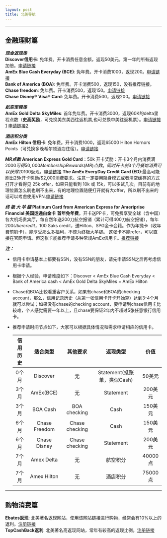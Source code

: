 ```yaml
---
layout: post
title: 北美导航
---
```


---

金融理财篇
-----

***现金返现类***  
**Discover信用卡**: 免年费。开卡消费任意金额，返现50美元，第一年的所有返现加倍。[申请链接][1]  
**AmEx Blue Cash Everyday (BCE)**: 免年费。开卡消费1000，返现200。[申请链接][2]   
**Bank of America (BOA)**: 免年费。开卡消费500，返现150，没有推荐链接。   
**Chase freedom**: 免年费。开卡消费500，返现150。[申请链接][3]   
**Chase Disney® Visa® Card**: 免年费。开卡消费500，返现200。[申请链接][4]   
  
***航空里程类***  
**AmEx Gold Delta SkyMiles**: 首年免年费。开卡消费3000，返现60K的delta里程点数（**史高奖励**，可兑换美东美西往返机票,也可兑换中美往返机票）。[申请链接1][5]
[申请链接2][12]
  
***酒店积分类***  
**AmEx Hilton 信用卡**: 免年费。开卡消费1000，返现65000 Hilton Hornors Points（可兑换多晚希尔顿酒店住宿）。[申请链接][6]  

***MR点数***
**American Express Gold Card**：50k 开卡奖励：开卡3个月内消费满 $2000 可得 50,000 Membership Rewards (MR) 点数。同时开卡前3个月餐馆消费可以获得20%返现，最高$100返现。[申请链接][10]
**The AmEx EveryDay Credit Card (ED)**:最高可能刷出25k开卡奖励/$2,000消费要求。注意一定要用隐身模式或者清空缓存的方式打开才看得见 25k offer，如果只能看到 10k 或 15k，可以多试几次。目前有的地理位置怎么刷也刷不出来，有的地理位置随便打开就有大offer，所以刷不出来的话可以考虑使用VPN.[申请链接][11]



***终 极 大 羊 腿***
**Platinum Card from American Express for Ameriprise Financial 美国运通白金卡**
**首年免年费**。开卡送PP卡，可免费享受全球（含中国）各大机场贵宾厅，每自然年送200刀航空报销（累计可得400刀航空报销），每年$200 Uber credit，$100 Saks credit，送Hilton、SPG金卡会籍。作为年抛卡（收年费前销卡），能享受那么多福利，不愧为终极大羊腿。
这张卡不能refer，可以直接在官网申请。但这张卡能推荐申请多种常规AmEx信用卡。[推荐链接][9]


***注：***
* 信用卡申请基本上都要有SSN，没有SSN的朋友，请先申请SSN之后再考虑信用卡申请。  
* 根据个人经验，申请难度如下：Discover < AmEx Blue Cash Everyday < Bank of America cash < AmEx Gold Delta SkyMiles = AmEx Hilton  
* Chase和BOA比较看重客户关系，如果有chase和BOA的checking account，那么，信用记录历史（从第一张信用卡开卡开始算）达到3-4个月就可以尝试；如果没有chase的checking account，要申请到chase信用卡比较难，个人感觉需要一年以上，且chase要保证2年内不超过5张任意银行信用卡。  
* 推荐申请时间节点如下，大家可以根据具体情况和需求申请相应的信用卡。  
  
  |信用历史|适合类型|其他要求|返现类型|价值|
  | :-: | :-: | :-: | :-: | :-: |
  |0个月|Discover|无|Statement(抵账单，类似Cash)|50美元|
  |3个月|AmEx(BCE)|无|Statement|200美元|
  |3个月|BOA Cash|BOA checking|Cash|150美元|
  |6个月|Chase Freedom|Chase checking|Cash|150美元|
  |6个月|Chase Disney|Chase checking|Statement|200美元|
  |7个月|Amex Delta|无|航空积分|40000点|
  |7个月|Amex Hilton|无|酒店积分|75000点|


---

购物消费篇
-----
**Ebates返现**: 北美著名返现网站，使用该网站链接进行购物，经常会有10%以上的返利。[注册链接][7]  
**TopCashBack返利**: 北美著名高返现网站，常年有较高的返现比例。[注册链接][8]





  [1]: https://refer.discover.com/s/32o7u
  [2]: http://refer.amex.us/MENGHLOXux?XLINK=MYCP
  [3]: https://www.referyourchasecard.com/2/UDUG3W8CER
  [4]: https://www.referyourchasecard.com/200/Y4KESEE38Z
  [5]: http://refer.amex.us/MENGHL0YVF?XLINK=MYCP
  [6]: http://refer.amex.us/MENGHLUEcK?XLINK=MYCP
  [7]: https://www.ebates.com/r/LIUMEN56?eeid=28187
  [8]: https://www.topcashback.com/ref/member1111691236436
  [9]: http://refer.amex.us/MENGHLjCMD?XLINK=MYCP
  [10]: http://refer.amex.us/MENGHLRlsK?XLINK=MYCP
  [11]: http://refer.amex.us/MENGHLyWVF?XLINK=MYCP
  [12]: http://refer.amex.us/MENGHLbXSo?xl=cp33
